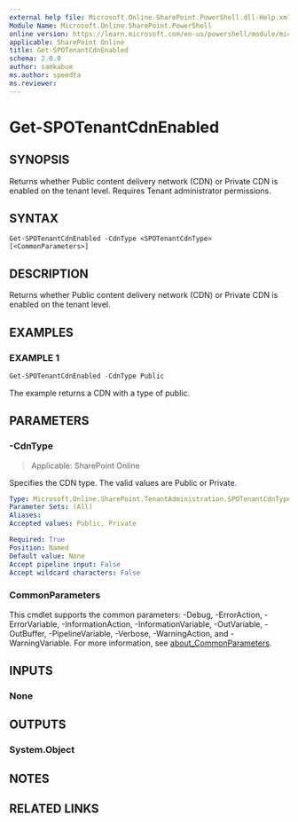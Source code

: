 ```yaml
---
external help file: Microsoft.Online.SharePoint.PowerShell.dll-Help.xml
Module Name: Microsoft.Online.SharePoint.PowerShell
online version: https://learn.microsoft.com/en-us/powershell/module/microsoft.online.sharepoint.powershell/get-spotenantcdnenabled
applicable: SharePoint Online
title: Get-SPOTenantCdnEnabled
schema: 2.0.0
author: samkabue
ms.author: speedta
ms.reviewer:
---
```


# Get-SPOTenantCdnEnabled

## SYNOPSIS

Returns whether Public content delivery network (CDN) or Private CDN is enabled on the tenant level. Requires Tenant administrator permissions.

## SYNTAX

```
Get-SPOTenantCdnEnabled -CdnType <SPOTenantCdnType> [<CommonParameters>]
```

## DESCRIPTION

Returns whether Public content delivery network (CDN) or Private CDN is enabled on the tenant level.

## EXAMPLES

### EXAMPLE 1

```powershell
Get-SPOTenantCdnEnabled -CdnType Public
```

The example returns a CDN with a type of public.

## PARAMETERS

### -CdnType

> Applicable: SharePoint Online

Specifies the CDN type. The valid values are Public or Private.

```yaml
Type: Microsoft.Online.SharePoint.TenantAdministration.SPOTenantCdnType
Parameter Sets: (All)
Aliases:
Accepted values: Public, Private

Required: True
Position: Named
Default value: None
Accept pipeline input: False
Accept wildcard characters: False
```

### CommonParameters

This cmdlet supports the common parameters: -Debug, -ErrorAction, -ErrorVariable, -InformationAction, -InformationVariable, -OutVariable, -OutBuffer, -PipelineVariable, -Verbose, -WarningAction, and -WarningVariable. For more information, see [about_CommonParameters](https://go.microsoft.com/fwlink/?LinkID=113216).

## INPUTS

### None

## OUTPUTS

### System.Object

## NOTES

## RELATED LINKS
